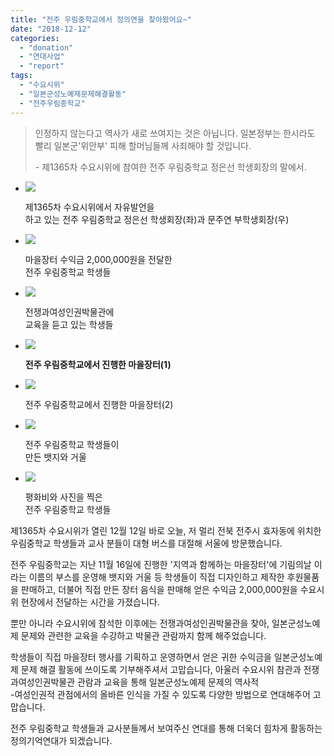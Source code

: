 ```yaml
---
title: "전주 우림중학교에서 정의연을 찾아왔어요~"
date: "2018-12-12"
categories: 
  - "donation"
  - "연대사업"
  - "report"
tags: 
  - "수요시위"
  - "일본군성노예제문제해결활동"
  - "전주우림중학교"
---
```


> 인정하지 않는다고 역사가 새로 쓰여지는 것은 아닙니다. 일본정부는 한시라도 빨리 일본군'위안부' 피해 할머님들께 사죄해야 할 것입니다.
> 
> \- 제1365차 수요시위에 참여한 전주 우림중학교 정은선 학생회장의 말에서.

- ![](http://womenandwar.net/kr/wp-content/uploads/2018/12/IMGP2695-1024x680.jpg)
    
    제1365차 수요시위에서 자유발언을  
    하고 있는 전주 우림중학교 정은선 학생회장(좌)과 문주연 부학생회장(우)
    
- ![](http://womenandwar.net/kr/wp-content/uploads/2018/12/IMGP2702-1-1024x680.jpg)
    
    마을장터 수익금 2,000,000원을 전달한  
    전주 우림중학교 학생들
    
- ![](http://womenandwar.net/kr/wp-content/uploads/2018/12/IMG_3328-1-1024x768.jpg)
    
    전쟁과여성인권박물관에  
    교육을 듣고 있는 학생들
    
- ![](http://womenandwar.net/kr/wp-content/uploads/2018/12/IMG_2700-1024x768.jpg)
    
    **전주 우림중학교에서 진행한 마을장터(1)**
    
- ![](http://womenandwar.net/kr/wp-content/uploads/2018/12/IMG_2702-1024x768.jpg)
    
    전주 우림중학교에서 진행한 마을장터(2)
    
- ![](http://womenandwar.net/kr/wp-content/uploads/2018/12/IMGP2709-2-1024x680.jpg)
    
    전주 우림중학교 학생들이  
    만든 뱃지와 거울
    
- ![](http://womenandwar.net/kr/wp-content/uploads/2018/12/IMG_3320-2-1024x768.jpg)
    
    평화비와 사진을 찍은  
    전주 우림중학교 학생들
    

제1365차 수요시위가 열린 12월 12일 바로 오늘, 저 멀리 전북 전주시 효자동에 위치한 우림중학교 학생들과 교사 분들이 대형 버스를 대절해 서울에 방문했습니다.  
  
  
전주 우림중학교는 지난 11월 16일에 진행한 '지역과 함께하는 마을장터'에 기림의날 이라는 이름의 부스를 운영해 뱃지와 거울 등 학생들이 직접 디자인하고 제작한 후원물품을 판매하고, 더불어 직접 만든 장터 음식을 판매해 얻은 수익금 2,000,000원을 수요시위 현장에서 전달하는 시간을 가졌습니다.  
  
뿐만 아니라 수요시위에 참석한 이후에는 전쟁과여성인권박물관을 찾아, 일본군성노예제 문제와 관련한 교육을 수강하고 박물관 관람까지 함께 해주었습니다.  
  
학생들이 직접 마을장터 행사를 기획하고 운영하면서 얻은 귀한 수익금을 일본군성노예제 문제 해결 활동에 쓰이도록 기부해주셔서 고맙습니다, 아울러 수요시위 참관과 전쟁과여성인권박물관 관람과 교육을 통해 일본군성노예제 문제의 역사적  
\-여성인권적 관점에서의 올바른 인식을 가질 수 있도록 다양한 방법으로 연대해주어 고맙습니다.  
  
  
전주 우림중학교 학생들과 교사분들께서 보여주신 연대를 통해 더욱더 힘차게 활동하는 정의기억연대가 되겠습니다.
